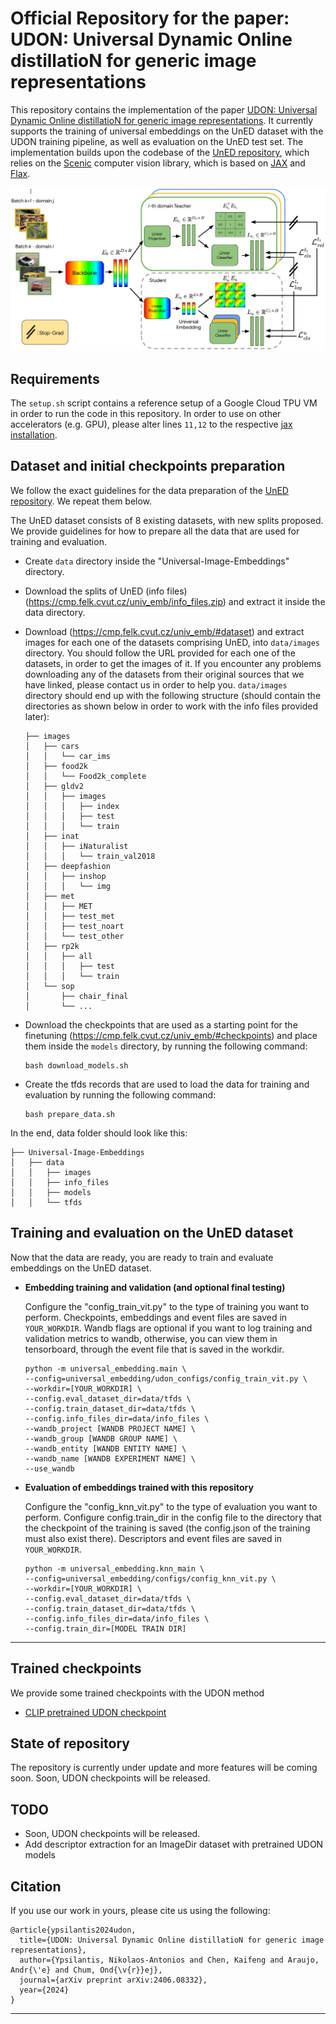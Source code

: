 # Official Repository for the paper: <br /> UDON: Universal Dynamic Online distillatioN for generic image representations


This repository contains the implementation of the paper [UDON: Universal Dynamic Online distillatioN for generic image representations](https://arxiv.org/abs/2406.08332).
It currently supports the training of universal embeddings on the UnED dataset with the UDON training pipeline, as well as evaluation on the UnED test set.
The implementation builds upon the codebase of the [UnED repository](https://github.com/nikosips/Universal-Image-Embeddings), which relies on the [Scenic](https://github.com/google-research/scenic) computer vision library, which is based on [JAX](https://github.com/google/jax) and [Flax](https://github.com/google/flax).


<img src= "images/pipeline.jpg" width=900>


## Requirements

The ```setup.sh``` script contains a reference setup of a Google Cloud TPU VM in order to run the code in this repository. In order to use on other accelerators (e.g. GPU), please alter lines ```11,12``` to the respective [jax installation](https://github.com/google/jax?tab=readme-ov-file#instructions).


## Dataset and initial checkpoints preparation

We follow the exact guidelines for the data preparation of the [UnED repository](https://github.com/nikosips/Universal-Image-Embeddings). We repeat them below.

The UnED dataset consists of 8 existing datasets, with new splits proposed.
We provide guidelines for how to prepare all the data that are used for training and evaluation.

*  Create ```data``` directory inside the "Universal-Image-Embeddings" directory.

* Download the splits of UnED (info files) (https://cmp.felk.cvut.cz/univ_emb/info_files.zip) and extract it inside the data directory.

* Download (https://cmp.felk.cvut.cz/univ_emb/#dataset) and extract images for each one of the datasets comprising UnED, into ```data/images``` directory.
You should follow the URL provided for each one of the datasets, in order to get the images of it.
If you encounter any problems downloading any of the datasets from their original sources that we have linked, please contact us in order to help you. 
```data/images``` directory should end up with the following structure (should contain the directories as shown below in order to work with the info files provided later):

  ```
  ├── images
  │   ├── cars
  │   │   └── car_ims
  │   ├── food2k
  │   │   └── Food2k_complete
  │   ├── gldv2
  │   │   ├── images
  │   │   │   ├── index
  │   │   │   ├── test
  │   │   │   └── train
  │   ├── inat
  │   │   ├── iNaturalist
  │   │   │   └── train_val2018
  │   ├── deepfashion
  │   │   ├── inshop
  │   │   │   └── img
  │   ├── met
  │   │   ├── MET
  │   │   ├── test_met
  │   │   ├── test_noart
  │   │   └── test_other
  │   ├── rp2k
  │   │   ├── all
  │   │   │   ├── test
  │   │   │   └── train
  │   └── sop
  │       ├── chair_final
  │       └── ...
  ```

* Download the checkpoints that are used as a starting point for the finetuning (https://cmp.felk.cvut.cz/univ_emb/#checkpoints) and place them inside the ```models``` directory, by running the following command:


  ```
  bash download_models.sh
  ```

* Create the tfds records that are used to load the data for training and evaluation by running the following command:


  ```
  bash prepare_data.sh
  ```



In the end, data folder should look like this:

```
├── Universal-Image-Embeddings
│   ├── data
│   │   ├── images
│   │   ├── info_files
│   │   ├── models
│   │   └── tfds
```

## Training and evaluation on the UnED dataset

Now that the data are ready, you are ready to train and evaluate embeddings on the UnED dataset.

* <b>Embedding training and validation (and optional final testing)</b>

  Configure the "config_train_vit.py" to the type of training you want to perform.
  Checkpoints, embeddings and event files are saved in ```YOUR_WORKDIR```.
  Wandb flags are optional if you want to log training and validation metrics to 
  wandb, otherwise, you can view them in tensorboard, through the event file
  that is saved in the workdir.

  ```
  python -m universal_embedding.main \
  --config=universal_embedding/udon_configs/config_train_vit.py \
  --workdir=[YOUR_WORKDIR] \
  --config.eval_dataset_dir=data/tfds \
  --config.train_dataset_dir=data/tfds \
  --config.info_files_dir=data/info_files \
  --wandb_project [WANDB PROJECT NAME] \
  --wandb_group [WANDB GROUP NAME] \
  --wandb_entity [WANDB ENTITY NAME] \
  --wandb_name [WANDB EXPERIMENT NAME] \
  --use_wandb 
  ```

* <b>Evaluation of embeddings trained with this repository</b>

  Configure the "config_knn_vit.py" to the type of evaluation you want to perform.
  Configure config.train_dir in the config file to the directory that the checkpoint of the training is saved (the config.json of the training must also exist there).
  Descriptors and event files are saved in ```YOUR_WORKDIR```.

  ```
  python -m universal_embedding.knn_main \
  --config=universal_embedding/configs/config_knn_vit.py \
  --workdir=[YOUR_WORKDIR] \
  --config.eval_dataset_dir=data/tfds \
  --config.train_dataset_dir=data/tfds \
  --config.info_files_dir=data/info_files \
  --config.train_dir=[MODEL TRAIN DIR]
  ```

- - - -

## Trained checkpoints

We provide some trained checkpoints with the UDON method

* [CLIP pretrained UDON checkpoint](https://cmp.felk.cvut.cz/univ_emb/finetuned_checkpoints/clip_uscrr_iccv_jax_checkpoint)

## State of repository

The repository is currently under update and more features will be coming soon.
Soon, UDON checkpoints will be released.


## TODO

- Soon, UDON checkpoints will be released.
- Add descriptor extraction for an ImageDir dataset with pretrained UDON models

## Citation

If you use our work in yours, please cite us using the following:

```
@article{ypsilantis2024udon,
  title={UDON: Universal Dynamic Online distillatioN for generic image representations},
  author={Ypsilantis, Nikolaos-Antonios and Chen, Kaifeng and Araujo, Andr{\'e} and Chum, Ond{\v{r}}ej},
  journal={arXiv preprint arXiv:2406.08332},
  year={2024}
}
```

- - - -